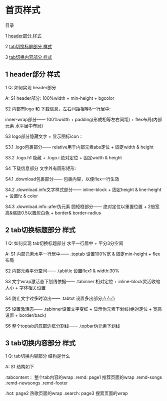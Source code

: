 # 首页样式

目录

1 [header部分 样式](#1)

2 [tab切换标题部分 样式](#2)

3 [tab切换内容部分 样式](#3)

## <span id="1"> 1 header部分 样式</span>

1 Q: 如何实现 header部分

A: S1 header部分: 100%width + min-height + bgcolor

S2 内部有logo 和 下载信息，左右间距相等&一行居中:

inner-wrap部分—— 100%width + padding(形成相等左右间距) + flex布局(内部元素 水平居中布局)


S3 logo部分隐藏文字 + 显示图标icon：

S3.1 .logo包裹部分—— relative用于内部元素abs定位 + 固定width & height

S3.2 .logo.h1 隐藏 +  .logo.i 绝对定位 +  固定width & height


S4 下载信息部分 文字外有圆形矩形: 

S4.1 .download包裹部分—— 包裹内容，以便flex一行生效

S4.2 .download.info文字样式部分—— inline-block + 固定height & line-height + 设置fz & color

S4.3 .download.info::afer伪元素 圆矩框部分—— 绝对定位以重置位置 + 2倍宽高&缩放0.5以置灰白色 + border& border-radius


## <span id="2"> 2 tab切换标题部分 样式 </span>

1 Q: 如何实现 tab切换标题部分 水平一行居中 + 平分3分空间

A: S1 内部元素水平一行居中—— .toptab 设置100%宽 & 固定min-height + flex布局

S2 内部元素平分空间—— .tabtitle 设置flex1 & width:30%

S3 文字wrap激活态下划线依据—— .tabinner 相对定位 + inline-block灵活收缩大小 + 字体相关设置

S4 防止文字过多时溢出—— .tabtxt 设置多出部分点点点

S5 设置激活态—— .tabinner设置文字变红 + 显示伪元素下划线(绝对定位 + 宽高设置 + border/back)

S6 整个toptab的底部边框分割线—— .topbar伪元素下划线


## <span id="3"> 3 tab切换内容部分 样式</span>

1 Q: tab切换内容部分 结构是什么

A: S1 结构如下

.tabcontent： 整个tab内容的wrap
  .remd:      page1 推荐页面的wrap
    .remd-songs
    .remd-newsongs
    .remd-footer

  .hot:       page2 热歌页面的wrap
  .search:    page3 搜索页面的wrap